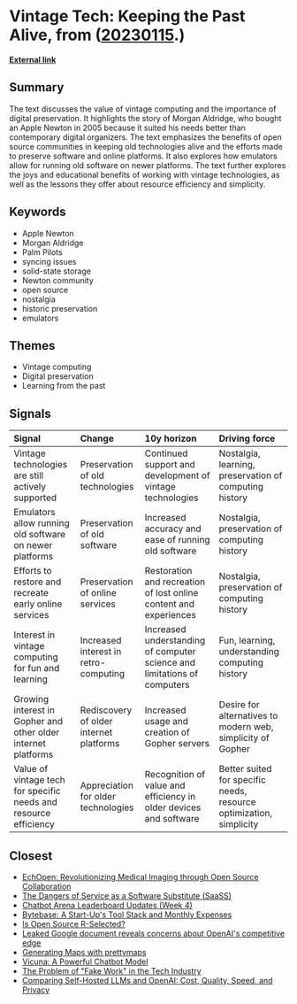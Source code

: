 # __Vintage Tech: Keeping the Past Alive__, from ([20230115](https://kghosh.substack.com/p/20230115).)

__[External link](https://github.com/readme/featured/vintage-computing?utm_source=pocket_reader)__



## Summary

The text discusses the value of vintage computing and the importance of digital preservation. It highlights the story of Morgan Aldridge, who bought an Apple Newton in 2005 because it suited his needs better than contemporary digital organizers. The text emphasizes the benefits of open source communities in keeping old technologies alive and the efforts made to preserve software and online platforms. It also explores how emulators allow for running old software on newer platforms. The text further explores the joys and educational benefits of working with vintage technologies, as well as the lessons they offer about resource efficiency and simplicity.

## Keywords

* Apple Newton
* Morgan Aldridge
* Palm Pilots
* syncing issues
* solid-state storage
* Newton community
* open source
* nostalgia
* historic preservation
* emulators

## Themes

* Vintage computing
* Digital preservation
* Learning from the past

## Signals

| Signal                                                           | Change                                  | 10y horizon                                                              | Driving force                                                       |
|:-----------------------------------------------------------------|:----------------------------------------|:-------------------------------------------------------------------------|:--------------------------------------------------------------------|
| Vintage technologies are still actively supported                | Preservation of old technologies        | Continued support and development of vintage technologies                | Nostalgia, learning, preservation of computing history              |
| Emulators allow running old software on newer platforms          | Preservation of old software            | Increased accuracy and ease of running old software                      | Nostalgia, preservation of computing history                        |
| Efforts to restore and recreate early online services            | Preservation of online services         | Restoration and recreation of lost online content and experiences        | Nostalgia, preservation of computing history                        |
| Interest in vintage computing for fun and learning               | Increased interest in retro-computing   | Increased understanding of computer science and limitations of computers | Fun, learning, understanding computing history                      |
| Growing interest in Gopher and other older internet platforms    | Rediscovery of older internet platforms | Increased usage and creation of Gopher servers                           | Desire for alternatives to modern web, simplicity of Gopher         |
| Value of vintage tech for specific needs and resource efficiency | Appreciation for older technologies     | Recognition of value and efficiency in older devices and software        | Better suited for specific needs, resource optimization, simplicity |

## Closest

* [EchOpen: Revolutionizing Medical Imaging through Open Source Collaboration](f70da5953e48da16a286c1cf9d8b480b)
* [The Dangers of Service as a Software Substitute (SaaSS)](5c135d085a6d575c9d112244b2a873fb)
* [Chatbot Arena Leaderboard Updates (Week 4)](2ad1a65371512ec50f24b2e247328b78)
* [Bytebase: A Start-Up's Tool Stack and Monthly Expenses](c30d1aaeb666b051e8a7a22d8bde337c)
* [Is Open Source R-Selected?](79846636fe0c4d77f026c76ec0964344)
* [Leaked Google document reveals concerns about OpenAI's competitive edge](271c9ba1f197505aba5f225c62e3c09f)
* [Generating Maps with prettymaps](181171c9876b970c08eb60fb31a3cb9f)
* [Vicuna: A Powerful Chatbot Model](e91b6e1d0dcf2c5d43dfddbf6a56310b)
* [The Problem of "Fake Work" in the Tech Industry](be86183e1a7d0969b9c62346d4ecab28)
* [Comparing Self-Hosted LLMs and OpenAI: Cost, Quality, Speed, and Privacy](cde52125a54df8cddd2d6464c9ed07de)